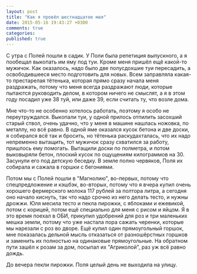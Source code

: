 ```yaml
---
layout: post
title: "Как я провёл шестнадцатое мая"
date: 2015-05-16 19:43:27 +0300
comments: true
categories: 
published: true
---
```

С утра с Полей пошли в садик. У Поли была репетиция выпускного, а я пообещал выкопать им яму под туи. Кроме меня пришёл ещё какой-то мужичок. Как оказалось, надо было две полусдохшие туи пересадить, а освободившееся место подготовить для новых. Всем заправляла какая-то престарелая тётенька, которая прямо сразу начала меня раздражать, потому что меня всегда раздражают люди, которые пытаются руководить делом, в котором ничего не смыслят, а я в этом году посадил уже 38 туй, или даже 39, если считать ту, что возле дома.

Мне что-то не особенно хотелось работать, поэтому я особо не переутруждался. Выкопали туи, у одной прилось отпилить засохший старый ствол, очень удачно, что у меня в машине нашлась ножовка, по металлу, но всё равно. В одной яме оказался кусок бетона и две доски, я собирался всё так и бросить, но тётенька раскудахталась, что их надо непременно вытащить, тот мужичок сразу схватился за работу, пришлось ему помогать. Вытащили доски по полметра, и потом выковыряли бетон, плоский кусок по ощущениям килограммов на 30. Засунули его под детскую беседку. В земле полно червяков, Поля их собирала и сажала в горшки с бегониями.

Потом мы с Полей пошли в "Магнолию", во-первых, потому что спецпредложение и кэшбэк, во-вторых, потому что я вчера купил очень хорошего фермерского молока 117 рублей за полтора литра, а сегодня оно начало киснуть, так что надо срочно из него делать тесто, и нужны дрожжи. Юля месила тесто и пекла пирожки, с яблоками и ежевикой, потом с корицей, потом ещё специально для меня с рисом и яйцом. Я в это время поехал в ОБИ, прикупил удобрений для роз и три маленьких мешка земли, потому что уже настала пора сажать черенки, которые мы нарезали с роз во дворе. Ещё купил один прямоугольный горшок, мне показалась дельной мысль отказаться от разношёрстных горшков и заменить их полностью на одинаковые прямоугольные. На обратном пути зашёл к розам за дом, посыпал их "Агриколой", раз уж всё равно дождь.

До вечера пекли пирожки. Поля целый день не выходила на улицу.